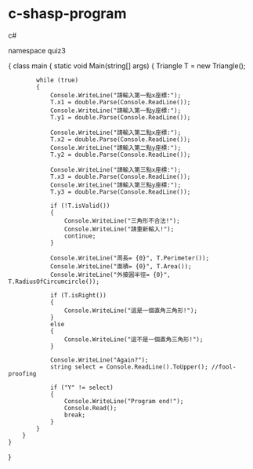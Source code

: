 c-shasp-program
===============

c#


namespace quiz3

{
    class main
    {
        static void Main(string[] args)
        {
            Triangle T = new Triangle();
            
            while (true)
            {
                Console.WriteLine("請輸入第一點x座標:");
                T.x1 = double.Parse(Console.ReadLine());
                Console.WriteLine("請輸入第一點y座標:");
                T.y1 = double.Parse(Console.ReadLine());

                Console.WriteLine("請輸入第二點x座標:");
                T.x2 = double.Parse(Console.ReadLine());
                Console.WriteLine("請輸入第二點y座標:");
                T.y2 = double.Parse(Console.ReadLine());

                Console.WriteLine("請輸入第三點x座標:");
                T.x3 = double.Parse(Console.ReadLine());
                Console.WriteLine("請輸入第三點y座標:");
                T.y3 = double.Parse(Console.ReadLine());

                if (!T.isValid())
                {
                    Console.WriteLine("三角形不合法!");
                    Console.WriteLine("請重新輸入!");
                    continue;
                }

                Console.WriteLine("周長= {0}", T.Perimeter());
                Console.WriteLine("面積= {0}", T.Area());
                Console.WriteLine("外接圓半徑= {0}", T.RadiusOfCircumcircle());

                if (T.isRight())
                {
                    Console.WriteLine("這是一個直角三角形!");
                }
                else
                {
                    Console.WriteLine("這不是一個直角三角形!");
                }

                Console.WriteLine("Again?");
                string select = Console.ReadLine().ToUpper(); //fool-proofing
                
                if ("Y" != select)
                {
                    Console.WriteLine("Program end!");
                    Console.Read();
                    break;
                }
            }
        }
    }
}
